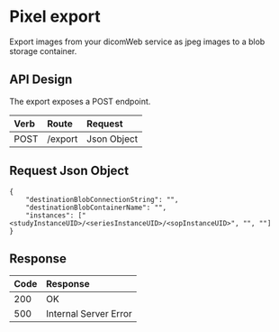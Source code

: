 # Pixel export

Export images from your dicomWeb service as jpeg images to a blob storage container.

## API Design

The export exposes a POST endpoint.

Verb | Route              | Request     
:--- | :----------------- | :---------- 
POST | /export            | Json Object 

## Request Json Object
```
{
    "destinationBlobConnectionString": "",
    "destinationBlobContainerName": "",
    "instances": ["<studyInstanceUID>/<seriesInstanceUID>/<sopInstanceUID>", "", ""]
}
```

## Response

Code | Response
:--- | :---------
200  | OK
500  | Internal Server Error